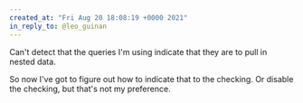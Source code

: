 ```yaml
---
created_at: "Fri Aug 20 18:08:19 +0000 2021"
in_reply_to: @leo_guinan
---
```


Can't detect that the queries I'm using indicate that they are to pull in nested data. 

So now I've got to figure out how to indicate that to the checking. Or disable the checking, but that's not my preference.